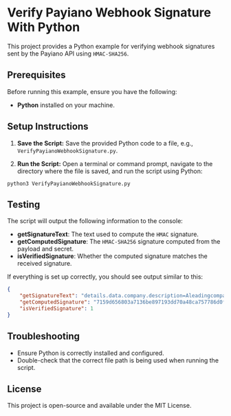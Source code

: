 
# Verify Payiano Webhook Signature With Python

This project provides a Python example for verifying webhook signatures sent by the Payiano API using `HMAC-SHA256`.

## Prerequisites

Before running this example, ensure you have the following:

- **Python** installed on your machine.

## Setup Instructions

1. **Save the Script:**
Save the provided Python code to a file, e.g., `VerifyPayianoWebhookSignature.py`.

2. **Run the Script:**
Open a terminal or command prompt, navigate to the directory where the file is saved, and run the script using Python:

```shell
python3 VerifyPayianoWebhookSignature.py
```

## Testing

The script will output the following information to the console:

- **getSignatureText**: The text used to compute the `HMAC` signature.
- **getComputedSignature**: The `HMAC-SHA256` signature computed from the payload and secret.
- **isVerifiedSignature**: Whether the computed signature matches the received signature.

If everything is set up correctly, you should see output similar to this:

```json
{
    "getSignatureText": "details.data.company.description=AleadingcompanyprovidingsolutionsforconvertinglengthyURLsintoshortones&simplifyingonlinesharing!&details.data.company.employees_count=0&details.data.company.is_active=true&details.data.company.is_approved=false&details.data.company.name=PyngyURLShortenr&details.data.company.owners.0.name=AmgadYassen&details.data.company.owners.0.percentage=51.5&details.data.company.owners.0.position=CEO&details.data.company.owners.1.name=KamalAllam&details.data.company.owners.1.percentage=48.5&details.data.company.owners.1.position=CEO&details.data.company.social_urls.facebook_url=https://facebook.com/pyngy&webhook_event.fired_at=1722572118554&webhook_event.id=01j3521znn3b6wderr4vbyq18n&webhook_event.type=company.created&webhook_event.version=v1&webhook_event_attempt.id=01j354j6nkwh3mdvhs6dsmswt8&webhook_event_attempt.sent_at=1722572118554",
    "getComputedSignature": "7159d656803a7136be897193dd70a48ca757786d0fe3531f33a48dc17d995725",
    "isVerifiedSignature": 1
}
```

## Troubleshooting

- Ensure Python is correctly installed and configured.
- Double-check that the correct file path is being used when running the script.

## License

This project is open-source and available under the MIT License.